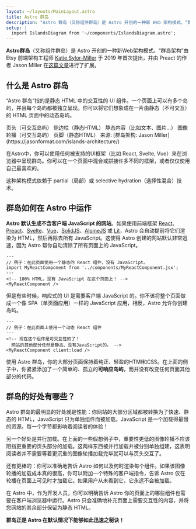 ```yaml
---
layout: ~/layouts/MainLayout.astro
title: Astro 群岛
description: "Astro 群岛（又称组件群岛）是 Astro 开创的一种新 Web 架构模式。“群岛架构”由 Etsy 前端架构工程师 Katie Sylor-Miller 于2019年首次提出，并由 Preact 的作者 Jason Miller 进行扩展。"
setup: |
  import IslandsDiagram from '~/components/IslandsDiagram.astro';
---
```


**Astro群岛**（又称组件群岛）是 Astro 开创的一种新Web架构模式。“群岛架构”由 Etsy 前端架构工程师 [Katie Sylor-Miller](https://twitter.com/ksylor) 于 2019 年首次提出，并由 Preact 的作者 Jason Miller 在[这篇文章](https://jasonformat.com/islands-architecture/)进行了扩展。

## 什么是 Astro 群岛

“Astro 群岛“指的是静态 HTML 中的交互性的 UI 组件。一个页面上可以有多个岛屿，并且每个岛屿都被独立呈现。你可以将它们想象成在一片由静态（不可交互）的 HTML 页面中的动态岛屿。

<IslandsDiagram>
    <Fragment slot="headerApp">页头（可交互岛屿）</Fragment>
    <Fragment slot="sidebarApp">侧边栏（静态HTML）</Fragment>
    <Fragment slot="main">
        静态内容（比如文本、图片...）
    </Fragment>
    <Fragment slot="carouselApp">图像轮播（可交互岛屿）</Fragment>
    <Fragment slot="footer">页脚（静态HTML）</Fragment>
    <Fragment slot="source">来源: [群岛架构: Jason Miller](https://jasonformat.com/islands-architecture/)</Fragment>
</IslandsDiagram>

在Astro中，你可以使用任何被支持的UI框架（比如 React, Svelte, Vue）来在浏览器中呈现群岛。你可以在一个页面中混合或拼接许多不同的框架，或者仅仅使用自己最喜欢的。

这种架构模式依赖于 partial（局部）或 selective hydration（选择性混合）技术。

## 群岛如何在 Astro 中运作

**Astro 默认生成不含客户端 JavaScript 的网站**。如果使用前端框架 [React](https://reactjs.org/)、[Preact](https://preactjs.com/)、[Svelte](https://svelte.dev/)、[Vue](https://vuejs.org/)、[SolidJS](https://www.solidjs.com/)、[AlpineJS](https://alpinejs.dev/) 或 [Lit](https://lit.dev/)，Astro 会自动提前将它们渲染为 HTML，然后再除去所有 JavaScript。这使得 Astro 创建的网站默认非常迅速，因为 Astro 帮你自动清除了所有页面上的 JavaScript。

```astro title="src/pages/index.astro"
---
// 例子：在此页面使用一个静态的 React 组件，没有 JavaScript。
import MyReactComponent from '../components/MyReactComponent.jsx';
---
<!-- 100% HTML，没有 JavaScript 在这个页面上！ -->
<MyReactComponent />
```

但是有些时候，响应式的 UI 是需要客户端 JavaScript 的。你不该将整个页面做成一个像 SPA（单页面应用）一样的 JavaScript 应用，相反，Astro 允许你创建岛屿。

```astro title="src/pages/index.astro" ins="client:load"
---
// 例子：在此页面上使用一个动态 React 组件
---
<!-- 现在这个组件是可交互性的了！
  网站的其他部分任然是静态、没有JavaScript的。 -->
<MyReactComponent client:load />
```

使用 Astro 群岛，你的大部分页面保持着纯正、轻盈的HTMl和CSS。在上面的例子中，你紧紧添加了一个简单的、孤立的**可响应岛屿**，而并没有改变任何页面其他部分的代码。

## 群岛的好处有哪些？

Astro 群岛的最明显的好处就是性能：你网站的大部分区域都被转换为了快速、静态的 HTML，JavaScript 只为单独组件而被加载。JavaScript 是一个加载得最慢的资源。每一个字节都影响着阅读者的体验！

另一个好处是并行加载。在上面的一些假想例子中，重要性更低的图像轮播不应该阻挡更重要的页头部分的加载。这两样东西被并行加载并被分别单独组建，这表明阅读者并不需要等着更沉重的图像轮播加载完毕就可以与页头交互了。

还有更棒的：你可以准确地告诉 Astro 如何以及何时渲染每个组件。如果该图像轮播的加载成本真的很高，你可以附加一个特殊的客户端指令，告诉 Astro 仅在轮播在页面上可见时才加载它。如果用户从未看到它，它永远不会被加载。

在 Astro 中，作为开发人员，你可以明确告诉 Astro 你的页面上的哪些组件也需要在客户端浏览器中运行。Astro 只会准确地补充页面上需要交互性的内容，并将您网站的其余部分保留为静态 HTML。

**群岛正是 Astro 在默认情况下能够如此迅速之秘诀！**
